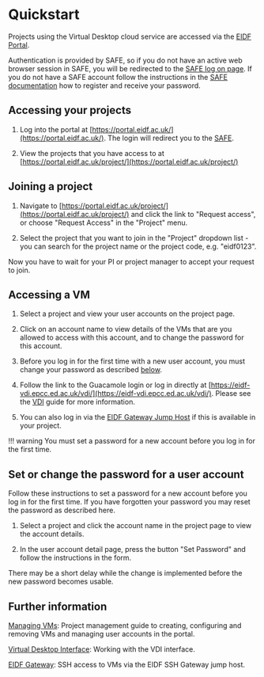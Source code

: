 # Quickstart

Projects using the Virtual Desktop cloud service are accessed via the
[EIDF Portal](https://portal.eidf.ac.uk/).

Authentication is provided by SAFE, so if you do not have an active web browser session in SAFE,
you will be redirected to the [SAFE log on page](https://safe.epcc.ed.ac.uk).
If you do not have a SAFE account follow the instructions in the
[SAFE documentation](https://epcced.github.io/safe-docs/safe-for-users/)
how to register and receive your password.

## Accessing your projects

1. Log into the portal at [https://portal.eidf.ac.uk/](https://portal.eidf.ac.uk/).
   The login will redirect you to the [SAFE](https://safe.epcc.ed.ac.uk/).

1. View the projects that you have access to
   at [https://portal.eidf.ac.uk/project/](https://portal.eidf.ac.uk/project/)

## Joining a project

1. Navigate to [https://portal.eidf.ac.uk/project/](https://portal.eidf.ac.uk/project/)
   and click the link to "Request access", or choose "Request Access" in the "Project" menu.

1. Select the project that you want to join in the "Project" dropdown list -
   you can search for the project name or the project code, e.g. "eidf0123".

Now you have to wait for your PI or project manager to accept your request to join.

## Accessing a VM

1. Select a project and view your user accounts on the project page.

1. Click on an account name to view details of the VMs that are you allowed to access
   with this account, and to change the password for this account.

1. Before you log in for the first time with a new user account, you must change your password as described
   [below](../../services/virtualmachines/quickstart.md#set-or-change-the-password-for-your-user-account).

1. Follow the link to the Guacamole login or
   log in directly at [https://eidf-vdi.epcc.ed.ac.uk/vdi/](https://eidf-vdi.epcc.ed.ac.uk/vdi/).
   Please see the [VDI](../../access/virtualmachines-vdi.md#navigating-the-eidf-vdi) guide for more information.

1. You can also log in via the [EIDF Gateway Jump Host](https://epcced.github.io/eidf-docs/access/ssh/)
   if this is available in your project.

!!! warning
    You must set a password for a new account before you log in for the first time.

## Set or change the password for a user account

Follow these instructions to set a password for a new account before you log in for the first time.
If you have forgotten your password you may reset the password as described here.

1. Select a project and click the account name in the project page to view the account details.

1. In the user account detail page, press the button "Set Password"
   and follow the instructions in the form.

There may be a short delay while the change is implemented before the new password becomes usable.

## Further information

[Managing VMs](./docs.md): Project management guide to creating, configuring and removing VMs and managing user accounts in the portal.

[Virtual Desktop Interface](../../access/virtualmachines-vdi.md): Working with the VDI interface.

[EIDF Gateway](../../access/ssh.md): SSH access to VMs via the EIDF SSH Gateway jump host.